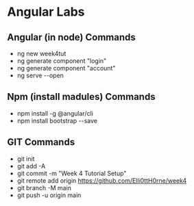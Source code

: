 # Angular Labs


## Angular (in node) Commands
* ng new week4tut
* ng generate component "login"
* ng generate component "account"
* ng serve --open

## Npm (install madules) Commands
* npm install -g @angular/cli
* npm install bootstrap --save

## GIT Commands
* git init
* git add -A
* git commit -m "Week 4 Tutorial Setup"
* git remote add origin https://github.com/Elli0ttH0rne/week4
* git branch -M main
* git push -u origin main
